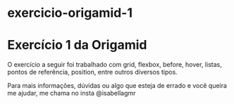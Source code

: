 # exercicio-origamid-1

<h1>Exercício 1 da Origamid</h1>
<p>O exercício a seguir foi trabalhado com grid, flexbox, before, hover, listas, pontos de referência, position, entre outros diversos tipos.</p>

<p>Para mais informações, dúvidas ou algo que esteja de errado e você queira me ajudar, me chama no insta @isabellagmr</p>
